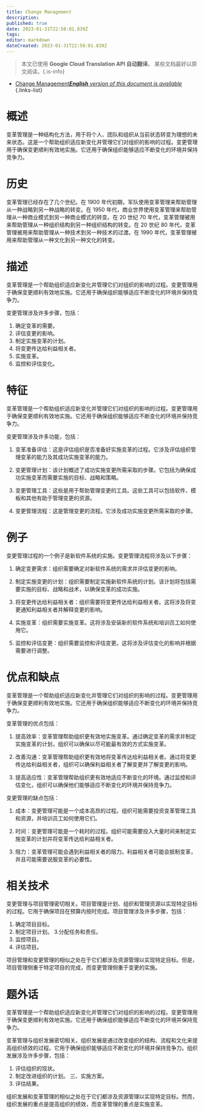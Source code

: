 ```yaml
---
title: Change Management
description: 
published: true
date: 2023-01-31T22:58:01.839Z
tags: 
editor: markdown
dateCreated: 2023-01-31T22:58:01.839Z
---
```


> 本文已使用 **Google Cloud Translation API 自动翻译**。
某些文档最好以原文阅读。{.is-info}

- [Change Management***English** version of this document is available*](/en/Knowledge-base/Dictionary/change-management)
{.links-list}


# 概述
变革管理是一种结构化方法，用于将个人、团队和组织从当前状态转变为理想的未来状态。这是一个帮助组织适应新变化并管理它们对组织的影响的过程。变更管理用于确保变更顺利有效地实施。它还用于确保组织能够适应不断变化的环境并保持竞争力。

# 历史
变革管理已经存在了几个世纪。在 1900 年代初期，军队使用变革管理来帮助管理从一种战略到另一种战略的转变。在 1950 年代，商业世界使用变革管理来帮助管理从一种商业模式到另一种商业模式的转变。在 20 世纪 70 年代，变革管理被用来帮助管理从一种组织结构到另一种组织结构的转变。在 20 世纪 80 年代，变革管理被用来帮助管理从一种技术到另一种技术的过渡。在 1990 年代，变革管理被用来帮助管理从一种文化到另一种文化的转变。

# 描述
变革管理是一个帮助组织适应新变化并管理它们对组织的影响的过程。变更管理用于确保变更顺利有效地实施。它还用于确保组织能够适应不断变化的环境并保持竞争力。

变更管理涉及许多步骤，包括：

1. 确定变革的需要。
2. 评估变更的影响。
3. 制定实施变革的计划。
4. 将变更传达给利益相关者。
5. 实施变革。
6. 监控和评估变化。

# 特征
变革管理是一个帮助组织适应新变化并管理它们对组织的影响的过程。变更管理用于确保变更顺利有效地实施。它还用于确保组织能够适应不断变化的环境并保持竞争力。

变更管理涉及许多功能，包括：

1. 变革准备评估：这是评估组织是否准备好实施变革的过程。它涉及评估组织管理变革的能力及其成功实施变革的能力。

2. 变更管理计划：该计划概述了成功实施变更所需采取的步骤。它包括为确保成功实施变革而需要实施的目标、战略和策略。

3. 变更管理工具：这些是用于帮助管理变更的工具。这些工具可以包括软件、模板和其他有助于管理变更的资源。

4. 变更管理流程：这是管理变更的流程。它涉及成功实施变更所需采取的步骤。

# 例子
变更管理过程的一个例子是新软件系统的实施。变更管理流程将涉及以下步骤：

1. 确定变更需求：组织需要确定对新软件系统的需求并评估变更的影响。

2. 制定实施变更的计划：组织需要制定实施新软件系统的计划。该计划将包括需要实施的目标、战略和战术，以确保变革的成功实施。

3. 将变更传达给利益相关者：组织需要将变更传达给利益相关者。这将涉及将变更通知利益相关者并解释变更的影响。

4. 实施变革：组织需要实施变革。这将涉及安装新的软件系统和培训员工如何使用它。

5. 监控和评估变更：组织需要监控和评估变更。这将涉及评估变化的影响并根据需要进行调整。

# 优点和缺点
变革管理是一个帮助组织适应新变化并管理它们对组织的影响的过程。变更管理用于确保变更顺利有效地实施。它还用于确保组织能够适应不断变化的环境并保持竞争力。

变革管理的优点包括：

1. 提高效率：变革管理帮助组织更有效地实施变革。通过确定变革的需求并制定实施变革的计划，组织可以确保以尽可能最有效的方式实施变革。

2. 改善沟通：变革管理帮助组织更有效地将变革传达给利益相关者。通过将变更传达给利益相关者，组织可以确保利益相关者了解变更并了解变更的影响。

3. 提高适应性：变革管理帮助组织更有效地适应不断变化的环境。通过监控和评估变化，组织可以确保他们能够适应不断变化的环境并保持竞争力。

变更管理的缺点包括：

1. 成本：变更管理可能是一个成本高昂的过程。组织可能需要投资变革管理工具和资源，并培训员工如何使用它们。

2. 时间：变更管理可能是一个耗时的过程。组织可能需要投入大量时间来制定实施变革的计划并将变革传达给利益相关者。

3. 阻力：变革管理可能会遇到利益相关者的阻力。利益相关者可能会抵制变革，并且可能需要说服变革的必要性。

# 相关技术
变更管理与项目管理密切相关。项目管理是计划、组织和管理资源以实现特定目标的过程。它用于确保项目在预算内按时完成。项目管理涉及许多步骤，包括：

1. 确定项目目标。
2. 制定项目计划。
3.分配任务和责任。
4. 监控项目。
5. 评估项目。

项目管理和变更管理的相似之处在于它们都涉及资源管理以实现特定目标。但是，项目管理侧重于特定项目的完成，而变更管理侧重于变更的实施。

# 题外话
变革管理是一个帮助组织适应新变化并管理它们对组织的影响的过程。变更管理用于确保变更顺利有效地实施。它还用于确保组织能够适应不断变化的环境并保持竞争力。

变革管理与组织发展密切相关。组织发展是通过改变组织的结构、流程和文化来提高组织绩效的过程。它用于确保组织能够适应不断变化的环境并保持竞争力。组织发展涉及许多步骤，包括：

1. 评估组织的现状。
2. 制定改进组织的计划。
三、实施方案。
4. 评估结果。

组织发展和变革管理的相似之处在于它们都涉及资源管理以实现特定目标。然而，组织发展的重点是提高组织的绩效，而变革管理的重点是实施变革。